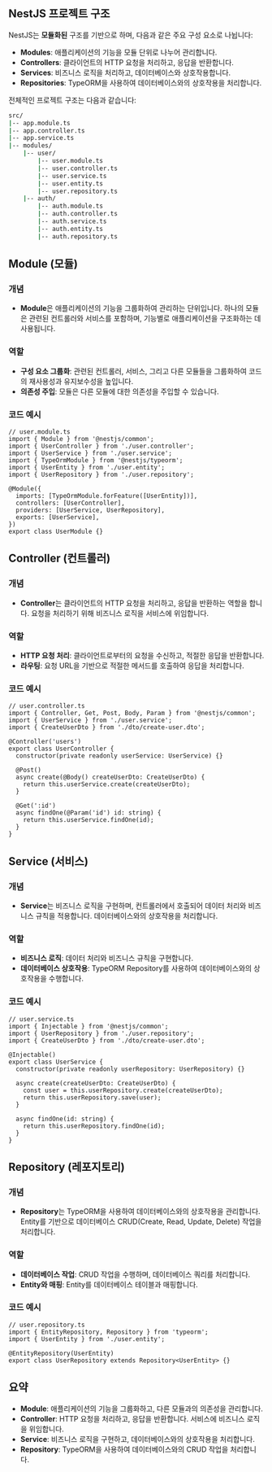 
## NestJS 프로젝트 구조

NestJS는 **모듈화된** 구조를 기반으로 하며, 다음과 같은 주요 구성 요소로 나뉩니다:

- **Modules**: 애플리케이션의 기능을 모듈 단위로 나누어 관리합니다.
- **Controllers**: 클라이언트의 HTTP 요청을 처리하고, 응답을 반환합니다.
- **Services**: 비즈니스 로직을 처리하고, 데이터베이스와 상호작용합니다.
- **Repositories**: TypeORM을 사용하여 데이터베이스와의 상호작용을 처리합니다.

전체적인 프로젝트 구조는 다음과 같습니다:

```bash
src/
|-- app.module.ts
|-- app.controller.ts
|-- app.service.ts
|-- modules/
    |-- user/
        |-- user.module.ts
        |-- user.controller.ts
        |-- user.service.ts
        |-- user.entity.ts
        |-- user.repository.ts
    |-- auth/
        |-- auth.module.ts
        |-- auth.controller.ts
        |-- auth.service.ts
        |-- auth.entity.ts
        |-- auth.repository.ts
```

## Module (모듈)

### 개념

- **Module**은 애플리케이션의 기능을 그룹화하여 관리하는 단위입니다. 하나의 모듈은 관련된 컨트롤러와 서비스를 포함하며, 기능별로 애플리케이션을 구조화하는 데 사용됩니다.

### 역할

- **구성 요소 그룹화**: 관련된 컨트롤러, 서비스, 그리고 다른 모듈들을 그룹화하여 코드의 재사용성과 유지보수성을 높입니다.
- **의존성 주입**: 모듈은 다른 모듈에 대한 의존성을 주입할 수 있습니다.

### 코드 예시

```tsx
// user.module.ts
import { Module } from '@nestjs/common';
import { UserController } from './user.controller';
import { UserService } from './user.service';
import { TypeOrmModule } from '@nestjs/typeorm';
import { UserEntity } from './user.entity';
import { UserRepository } from './user.repository';

@Module({
  imports: [TypeOrmModule.forFeature([UserEntity])],
  controllers: [UserController],
  providers: [UserService, UserRepository],
  exports: [UserService],
})
export class UserModule {}

```

## Controller (컨트롤러)

### 개념

- **Controller**는 클라이언트의 HTTP 요청을 처리하고, 응답을 반환하는 역할을 합니다. 요청을 처리하기 위해 비즈니스 로직을 서비스에 위임합니다.

### 역할

- **HTTP 요청 처리**: 클라이언트로부터의 요청을 수신하고, 적절한 응답을 반환합니다.
- **라우팅**: 요청 URL을 기반으로 적절한 메서드를 호출하여 응답을 처리합니다.

### 코드 예시

```tsx
// user.controller.ts
import { Controller, Get, Post, Body, Param } from '@nestjs/common';
import { UserService } from './user.service';
import { CreateUserDto } from './dto/create-user.dto';

@Controller('users')
export class UserController {
  constructor(private readonly userService: UserService) {}

  @Post()
  async create(@Body() createUserDto: CreateUserDto) {
    return this.userService.create(createUserDto);
  }

  @Get(':id')
  async findOne(@Param('id') id: string) {
    return this.userService.findOne(id);
  }
}

```

## Service (서비스)

### 개념

- **Service**는 비즈니스 로직을 구현하며, 컨트롤러에서 호출되어 데이터 처리와 비즈니스 규칙을 적용합니다. 데이터베이스와의 상호작용을 처리합니다.

### 역할

- **비즈니스 로직**: 데이터 처리와 비즈니스 규칙을 구현합니다.
- **데이터베이스 상호작용**: TypeORM Repository를 사용하여 데이터베이스와의 상호작용을 수행합니다.

### 코드 예시

```tsx
// user.service.ts
import { Injectable } from '@nestjs/common';
import { UserRepository } from './user.repository';
import { CreateUserDto } from './dto/create-user.dto';

@Injectable()
export class UserService {
  constructor(private readonly userRepository: UserRepository) {}

  async create(createUserDto: CreateUserDto) {
    const user = this.userRepository.create(createUserDto);
    return this.userRepository.save(user);
  }

  async findOne(id: string) {
    return this.userRepository.findOne(id);
  }
}

```

## Repository (레포지토리)

### 개념

- **Repository**는 TypeORM을 사용하여 데이터베이스와의 상호작용을 관리합니다. Entity를 기반으로 데이터베이스 CRUD(Create, Read, Update, Delete) 작업을 처리합니다.

### 역할

- **데이터베이스 작업**: CRUD 작업을 수행하며, 데이터베이스 쿼리를 처리합니다.
- **Entity와 매핑**: Entity를 데이터베이스 테이블과 매핑합니다.

### 코드 예시

```tsx
// user.repository.ts
import { EntityRepository, Repository } from 'typeorm';
import { UserEntity } from './user.entity';

@EntityRepository(UserEntity)
export class UserRepository extends Repository<UserEntity> {}

```

## 요약

- **Module**: 애플리케이션의 기능을 그룹화하고, 다른 모듈과의 의존성을 관리합니다.
- **Controller**: HTTP 요청을 처리하고, 응답을 반환합니다. 서비스에 비즈니스 로직을 위임합니다.
- **Service**: 비즈니스 로직을 구현하고, 데이터베이스와의 상호작용을 처리합니다.
- **Repository**: TypeORM을 사용하여 데이터베이스와의 CRUD 작업을 처리합니다.